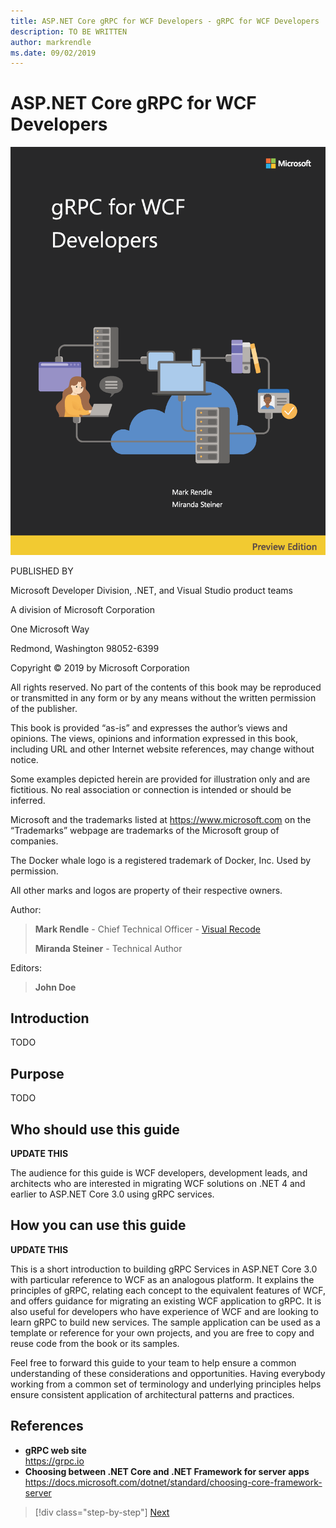 ```yaml
---
title: ASP.NET Core gRPC for WCF Developers - gRPC for WCF Developers
description: TO BE WRITTEN
author: markrendle
ms.date: 09/02/2019
---
```


# ASP.NET Core gRPC for WCF Developers

![cover image](./media/cover.png)

PUBLISHED BY

Microsoft Developer Division, .NET, and Visual Studio product teams

A division of Microsoft Corporation

One Microsoft Way

Redmond, Washington 98052-6399

Copyright © 2019 by Microsoft Corporation

All rights reserved. No part of the contents of this book may be reproduced or transmitted in any form or by any means without the written permission of the publisher.

This book is provided “as-is” and expresses the author’s views and opinions. The views, opinions and information expressed in this book, including URL and other Internet website references, may change without notice.

Some examples depicted herein are provided for illustration only and are fictitious. No real association or connection is intended or should be inferred.

Microsoft and the trademarks listed at https://www.microsoft.com on the “Trademarks” webpage are trademarks of the Microsoft group of companies.

The Docker whale logo is a registered trademark of Docker, Inc. Used by permission.

All other marks and logos are property of their respective owners.

Author:

> **Mark Rendle** - Chief Technical Officer - [Visual Recode](https://visualrecode.com)
>
> **Miranda Steiner** - Technical Author

Editors:

> **John Doe**

## Introduction

TODO

## Purpose

TODO

## Who should use this guide

**UPDATE THIS**

The audience for this guide is WCF developers, development leads, and architects who are interested in migrating WCF solutions on .NET 4 and earlier to ASP.NET Core 3.0 using gRPC services.

## How you can use this guide

**UPDATE THIS**

This is a short introduction to building gRPC Services in ASP.NET Core 3.0 with particular reference to WCF as an analogous platform. It explains the principles of gRPC, relating each concept to the equivalent features of WCF, and offers guidance for migrating an existing WCF application to gRPC. It is also useful for developers who have experience of WCF and are looking to learn gRPC to build new services. The sample application can be used as a template or reference for your own projects, and you are free to copy and reuse code from the book or its samples.

Feel free to forward this guide to your team to help ensure a common understanding of these considerations and opportunities. Having everybody working from a common set of terminology and underlying principles helps ensure consistent application of architectural patterns and practices.

## References

- **gRPC web site**  
  <https://grpc.io>
- **Choosing between .NET Core and .NET Framework for server apps**  
  <https://docs.microsoft.com/dotnet/standard/choosing-core-framework-server>

>[!div class="step-by-step"]
>[Next](introduction.md)
